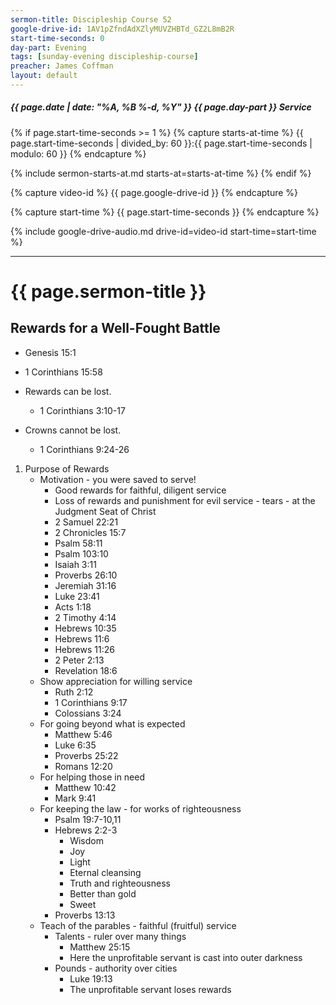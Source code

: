 ```yaml
---
sermon-title: Discipleship Course 52
google-drive-id: 1AV1pZfndAdXZlyMUVZHBTd_GZ2L8mB2R
start-time-seconds: 0
day-part: Evening
tags: [sunday-evening discipleship-course]
preacher: James Coffman
layout: default
---
```


##### {{ page.date | date: "%A, %B %-d, %Y" }} {{ page.day-part }} Service

{% if page.start-time-seconds >= 1 %}
{% capture starts-at-time %}
{{ page.start-time-seconds | divided_by: 60 }}:{{ page.start-time-seconds | modulo: 60 }}
{% endcapture %}

{% include sermon-starts-at.md starts-at=starts-at-time %}
{% endif %}

{% capture video-id %}
{{ page.google-drive-id }}
{% endcapture %}

{% capture start-time %}
{{ page.start-time-seconds }}
{% endcapture %}

{% include google-drive-audio.md drive-id=video-id start-time=start-time %}

***

# {{ page.sermon-title }}

## Rewards for a Well-Fought Battle

- Genesis 15:1
- 1 Corinthians 15:58

- Rewards can be lost.
    - 1 Corinthians 3:10-17
- Crowns cannot be lost.
    - 1 Corinthians 9:24-26

1. Purpose of Rewards
    - Motivation - you were saved to serve!
        - Good rewards for faithful, diligent service
        - Loss of rewards and punishment for evil service - tears - at the Judgment Seat of Christ
        - 2 Samuel 22:21
        - 2 Chronicles 15:7
        - Psalm 58:11
        - Psalm 103:10
        - Isaiah 3:11
        - Proverbs 26:10
        - Jeremiah 31:16
        - Luke 23:41
        - Acts 1:18
        - 2 Timothy 4:14
        - Hebrews 10:35
        - Hebrews 11:6
        - Hebrews 11:26
        - 2 Peter 2:13
        - Revelation 18:6
    - Show appreciation for willing service
        - Ruth 2:12
        - 1 Corinthians 9:17
        - Colossians 3:24
    - For going beyond what is expected
        - Matthew 5:46
        - Luke 6:35
        - Proverbs 25:22
        - Romans 12:20
    - For helping those in need
        - Matthew 10:42
        - Mark 9:41
    - For keeping the law - for works of righteousness
        - Psalm 19:7-10,11
        - Hebrews 2:2-3
            - Wisdom
            - Joy
            - Light
            - Eternal cleansing
            - Truth and righteousness
            - Better than gold
            - Sweet
        - Proverbs 13:13
    - Teach of the parables - faithful (fruitful) service
        - Talents - ruler over many things
            - Matthew 25:15
            - Here the unprofitable servant is cast into outer darkness
        - Pounds - authority over cities
            - Luke 19:13
            - The unprofitable servant loses rewards